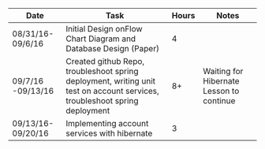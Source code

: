 
| Date | Task | Hours | Notes|
|------|------|-------|------|
|08/31/16- 09/6/16| Initial Design onFlow Chart Diagram and Database Design (Paper)| 4 | |
|09/7/16 -09/13/16 | Created github Repo, troubleshoot spring deployment, writing unit test on account services, troubleshoot spring deployment  | 8+ |Waiting for Hibernate Lesson to continue   | 
|09/13/16-09/20/16| Implementing account services with hibernate| 3|   | 
